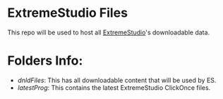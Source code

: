 ExtremeStudio Files
=====

This repo will be used to host all [ExtremeStudio](https://github.com/JohnyMac/ExtremeStudio)'s downloadable data.

# Folders Info: 
* *dnldFiles*: This has all downloadable content that will be used by ES.
* *latestProg*: This contains the latest ExtremeStudio ClickOnce files.
